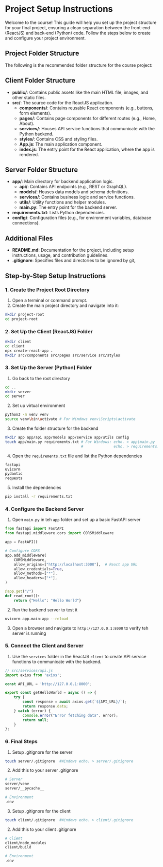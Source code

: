 # Project Setup Instructions

Welcome to the course! This guide will help you set up the project structure for your final project, ensuring a clean separation between the front-end (ReactJS) and back-end (Python) code. Follow the steps below to create and configure your project environment.

## Project Folder Structure

The following is the recommended folder structure for the course project:

## Client Folder Structure

- **public/**: Contains public assets like the main HTML file, images, and other static files.
- **src/**: The source code for the ReactJS application.
  - **components/**: Contains reusable React components (e.g., buttons, form elements).
  - **pages/**: Contains page components for different routes (e.g., Home, About).
  - **services/**: Houses API service functions that communicate with the Python backend.
  - **styles/**: Contains CSS and styling files.
  - **App.js**: The main application component.
  - **index.js**: The entry point for the React application, where the app is rendered.

## Server Folder Structure

- **app/**: Main directory for backend application logic.
  - **api/**: Contains API endpoints (e.g., REST or GraphQL).
  - **models/**: Houses data models and schema definitions.
  - **services/**: Contains business logic and service functions.
  - **utils/**: Utility functions and helper modules.
  - **main.py**: The entry point for the backend server.
- **requirements.txt**: Lists Python dependencies.
- **config/**: Configuration files (e.g., for environment variables, database connections).

## Additional Files

- **README.md**: Documentation for the project, including setup instructions, usage, and contribution guidelines.
- **.gitignore**: Specifies files and directories to be ignored by git,


## Step-by-Step Setup Instructions

### 1. **Create the Project Root Directory**

1. Open a terminal or command prompt.
2. Create the main project directory and navigate into it:

```bash
mkdir project-root
cd project-root
```
### 2. Set Up the Client (ReactJS) Folder

```bash
mkdir client
cd client
npx create-react-app .
mkdir src/components src/pages src/service src/styles
```
### 3. Set Up the Server (Python) Folder
1. Go back to the root directory

```bash
cd ..
mkdir server
cd server
```
2. Set up virtual environment

```bash
python3 -m venv venv
source venv\bin\activate # For Windows venv\Scripts\activate
``` 
3. Create the folder structure for the backend

```bash
mkdir app app/api app/models app/service app/utils config
touch app/main.py requirements.txt # For Windows: echo. > app\main.py
                                   #              echo. > requirements.txt
```
4. Open the `requirements.txt` file and list the Python dependencies
```bash
fastapi
uvicorn
pydantic
requests
```
5. Install the dependencies

```bash
pip install -r requirements.txt
```

### 4. Configure the Backend Server
1. Open `main.py` in teh `app` folder and set up a basic FastAPI server

```python
from fastapi import FastAPI
from fastapi.middleware.cors import CORSMiddleware

app = FastAPI()

# Configure CORS
app.add_middleware(
    CORSMiddleware,
    allow_origins=["http://localhost:3000"],  # React app URL
    allow_credentials=True,
    allow_methods=["*"],
    allow_headers=["*"],
)

@app.get("/")
def read_root():
    return {"Hello": "Hello World"}
```
2. Run the backend server to test it

```bash
uvicorn app.main:app --reload
```
3. Open a browser and navigate to `http://127.0.0.1:8000` to verify teh server is running

### 5. Connect the Client and Server
1. Use the `services` folder in the ReactJS `client` to create API service functions to communicate with the backend.

```javascript
// src/services/api.js
import axios from 'axios';

const API_URL = 'http://127.0.0.1:8000';

export const getHelloWorld = async () => {
    try {
        const response = await axios.get(`${API_URL}/`);
        return response.data;
    } catch (error) {
        console.error("Error fetching data", error);
        return null;
    }
};
```

### 6. Final Steps
1. Setup .gitignore for the server

```bash
touch server/.gitignore  #Windows echo. > server/.gitignore
```
2. Add this to your server .gitignore
```bash
# Server
server/venv
server/__pycache__

# Environment
.env
```
3. Setup .gitignore for the client

```bash
touch client/.gitignore  #Windows echo. > client/.gitignore
```
2. Add this to your client .gitignore
```bash
# Client
client/node_modules
client/build

# Environment
.env
```






